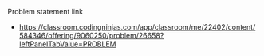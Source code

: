 Problem statement link

- https://classroom.codingninjas.com/app/classroom/me/22402/content/584346/offering/9060250/problem/26658?leftPanelTabValue=PROBLEM
